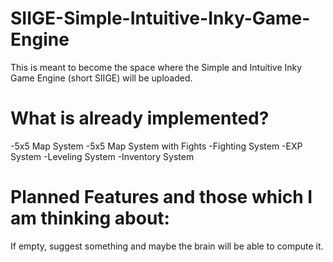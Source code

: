 # SIIGE-Simple-Intuitive-Inky-Game-Engine

This is meant to become the space where the Simple and Intuitive Inky Game Engine (short SIIGE) will be uploaded.

# What is already implemented?

-5x5 Map System
-5x5 Map System with Fights
-Fighting System
  -EXP System
  -Leveling System
-Inventory System

# Planned Features and those which I am thinking about:

If empty, suggest something and maybe the brain will be able to compute it.

